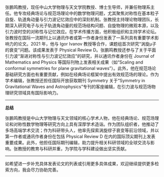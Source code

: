 张鹏鸣教授，现任中山大学物理与天文学院教授、博士生导师，并兼任物理系主任。他专攻经典场论与规范场理论中的数学物理问题，尤其聚焦对称性在基本粒子自旋、轨道角动量与引力波记忆效应中的深刻机制。张教授主持理论物理团队，长期深入研究电子与光子轨道角动量的规范场结构问题、自旋物理的微观本源，以及引力波时空的对称性与记忆效应。在学术传播方面，他积极组织和主持学术论坛。张教授在国际一流期刊上以通讯作者或第一作者身份发表了一系列具有重要学术影响力的论文。2021 年，他与 Igor Ivanov 教授等合作，课题组首次研究“涡旋μ子的衰变”问题。该成果发表于 Physical Review D。张鹏鸣教授还参与了关于平面引力波“渐进对称性与引力波记忆效应”的研究，并以通讯作者身份在 Journal of Mathematics and Physics 等国际刊物上发表相关成果（如“Scaling and conformal symmetries for plane gravitational waves”）。此外，他在规范场论基础研究方面也有重要贡献，例如在经典场论框架中提出有效规范场的理论。作为学术编辑，张教授还担任国际开放获取期刊 Symmetry 关于“Symmetry in Gravitational Waves and Astrophysics”专刊的客座编辑，在引力波与规范场物理研究领域具有国际影响力。

---

**总结**

张鹏鸣教授是中山大学物理与天文领域的核心学术人物，他在经典场论、规范场理论和对称性数学物理等研究方向上具有深厚学术造诣。作为团队组织者，他推动了多场高端学术交流；作为科研带头人，他率先探索涡旋缪子衰变等前沿领域，并以第一作者或通讯作者身份在包括 Physical Review D 在内的国际顶尖期刊上发表重要成果。此外，他担任国际期刊编辑，助力提升相关科研领域的全球交流与影响。张教授的教育与科研并重，为学院与学科建设做出坚实贡献。

---

如希望进一步补充具体发表论文的列表或引用更多具体成果，欢迎继续提供更多检索方向，我会尽力协助完善。